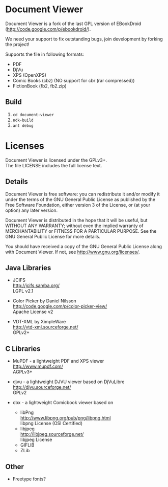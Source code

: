 # Document Viewer

Document Viewer is a fork of the last GPL version of EBookDroid (http://code.google.com/p/ebookdroid/).

We need your support to fix outstanding bugs, join development by forking the project!

Supports the file in following formats:
* PDF
* DjVu
* XPS (OpenXPS)
* Comic Books (cbz) (NO support for cbr (rar compressed))
* FictionBook (fb2, fb2.zip)

## Build

1. ``cd document-viewer``
2. ``ndk-build``
3. ``ant debug``

# Licenses
Document Viewer is licensed under the GPLv3+.  
The file LICENSE includes the full license text.

## Details
Document Viewer is free software: you can redistribute it and/or modify
it under the terms of the GNU General Public License as published by
the Free Software Foundation, either version 3 of the License, or
(at your option) any later version.

Document Viewer is distributed in the hope that it will be useful,
but WITHOUT ANY WARRANTY; without even the implied warranty of
MERCHANTABILITY or FITNESS FOR A PARTICULAR PURPOSE.  See the
GNU General Public License for more details.

You should have received a copy of the GNU General Public License
along with Document Viewer.  If not, see <http://www.gnu.org/licenses/>.

## Java Libraries
* JCIFS  
  http://jcifs.samba.org/  
  LGPL v2.1

* Color Picker by Daniel Nilsson  
  http://code.google.com/p/color-picker-view/  
  Apache License v2

* VDT-XML by XimpleWare  
  http://vtd-xml.sourceforge.net/  
  GPLv2+


## C Libraries

* MuPDF - a lightweight PDF and XPS viewer   
  http://www.mupdf.com/  
  AGPLv3+

* djvu - a lightweight DJVU viewer based on DjVuLibre  
  http://djvu.sourceforge.net/  
  GPLv2

* cbx - a lightweight Comicbook viewer based on   
    - libPng  
    http://www.libpng.org/pub/png/libpng.html  
    libpng License (OSI Certified)
    - libjpeg  
    http://libjpeg.sourceforge.net/  
    libjpeg License
    - GIFLIB
    - ZLib   

## Other

* Freetype fonts?